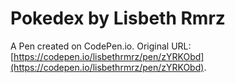 # Pokedex by Lisbeth Rmrz

A Pen created on CodePen.io. Original URL: [https://codepen.io/lisbethrmrz/pen/zYRKObd](https://codepen.io/lisbethrmrz/pen/zYRKObd).

